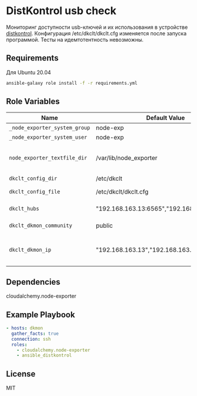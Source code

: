 DistKontrol usb check
=========

Мониторинг доступности usb-ключей и их использования в устройстве [distkontrol](http://www.distkontrol.ru/).
Конфигурация /etc/dkclt/dkclt.cfg изменяется после запуска программой. Тесты на идемтотентность невозможны.

Requirements
------------

Для Ubuntu 20.04
```sh
ansible-galaxy role install -f -r requirements.yml
```

Role Variables
--------------

Name | Default Value | Description
---|---|---
`_node_exporter_system_group` | node-exp | 
`_node_exporter_system_user` | node-exp |
`node_exporter_textfile_dir` | /var/lib/node_exporter | каталог по умолчанию для textfile collector
`dkclt_config_dir` | /etc/dkclt |
`dkclt_config_file` | /etc/dkclt/dkclt.cfg | Конфигурация клиента
`dkclt_hubs` | "192.168.163.13:6565","192.168.163.14:6565" | Адреса Distkontrol
`dkclt_dkmon_community` | public | snmp community
`dkclt_dkmon_ip` | "192.168.163.13","192.168.163.14" | Список адресов без портов для скрипта

Dependencies
------------

cloudalchemy.node-exporter

Example Playbook
----------------

```yaml
- hosts: dkmon
  gather_facts: true
  connection: ssh
  roles:
    - cloudalchemy.node-exporter
    - ansible_distkontrol
```

License
-------

MIT
